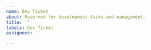 ```yaml
---
name: Dev Ticket
about: Reserved for development tasks and management.
title: ''
labels: Dev Ticket
assignees: ''

---
```



